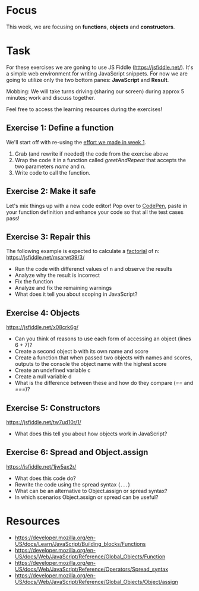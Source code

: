 # Focus

This week, we are focusing on **functions**, **objects** and **constructors**.

# Task

For these exercises we are goning to use JS Fiddle (https://jsfiddle.net/). It's a simple web environment for writing JavaScript snippets.
For now we are going to utilize only the two bottom panes: **JavaScript** and **Result**.

Mobbing: We will take turns driving (sharing our screen) during approx 5 minutes; work and discuss together.

Feel free to access the learning resources during the exercises!

## Exercise 1: Define a function

We'll start off with re-using the [effort we made in week 1](https://github.com/red-gate/level-up-academy/blob/master/web-training/JavaScript/Week%201%20-%20Basic%20Syntax/Instructions.md#exercise-1).

1. Grab (and rewrite if needed) the code from the exercise above
2. Wrap the code it in a function called *greetAndRepeat* that accepts the two parameters *name* and *n*.
3. Write code to call the function.


## Exercise 2: Make it safe

Let's mix things up with a new code editor! Pop over to [CodePen](https://codepen.io/samilamti/pen/jOVyENg?editors=0011), paste in your function definition and enhance your code so that all the test cases pass!


## Exercise 3: Repair this

The following example is expected to calculate a [factorial](https://en.wikipedia.org/wiki/Factorial) of n:
https://jsfiddle.net/msarwt39/3/

* Run the code with differenct values of n and observe the results
* Analyze why the result is incorrect
* Fix the function
* Analyze and fix the remaining warnings
* What does it tell you about scoping in JavaScript?

## Exercise 4: Objects

https://jsfiddle.net/x08crk6g/
* Can you think of reasons to use each form of accessing an object (lines 6 + 7)?
* Create a second object b with its own name and score
* Create a function that when passed two objects with names and scores, outputs to the console the object name with the highest score
* Create an undefined variable c
* Create a null variable d
* What is the difference between these and how do they compare (*==* and *===*)?


## Exercise 5: Constructors

https://jsfiddle.net/tw7ud10r/1/
* What does this tell you about how objects work in JavaScript?


## Exercise 6: Spread and Object.assign

https://jsfiddle.net/1jw5ax2r/
* What does this code do?
* Rewrite the code using the spread syntax (`...`)
* What can be an alternative to Object.assign or spread syntax?
* In which scenarios Object.assign or spread can be useful?

# Resources
- https://developer.mozilla.org/en-US/docs/Learn/JavaScript/Building_blocks/Functions
- https://developer.mozilla.org/en-US/docs/Web/JavaScript/Reference/Global_Objects/Function
- https://developer.mozilla.org/en-US/docs/Web/JavaScript/Reference/Operators/Spread_syntax
- https://developer.mozilla.org/en-US/docs/Web/JavaScript/Reference/Global_Objects/Object/assign
